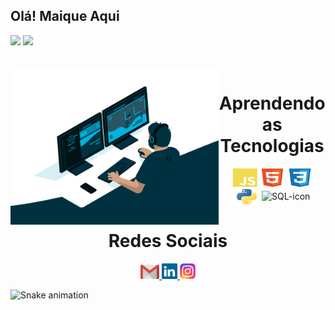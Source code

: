 ## Olá! Maique Aqui


<div >
  <img height="200em" src="https://github-readme-stats.vercel.app/api?username=maiquebrauns&show_icons=true&theme=onedark&include_all_commits=true&count_private=true"/>
  <img height="200em" src="https://github-readme-stats.vercel.app/api/top-langs/?username=maiquebrauns&layout=compact&langs_count=16&theme=onedark"/>
</div>
<br>

<div  align="center"> 
  <div style="display: inline_block"><br>
    <img align="left" height="250" alt="coding-time" src="code.gif">
    <h1 align="center">Aprendendo as Tecnologias</h1>
    <img align="center" height="30" width="40" alt="js-icon"  src="https://raw.githubusercontent.com/devicons/devicon/master/icons/javascript/javascript-plain.svg">
    <img align="center" height="30" width="40" alt="html-icon" src="https://raw.githubusercontent.com/devicons/devicon/master/icons/html5/html5-original.svg">
    <img align="center" height="30" width="40" alt="css-icon" src="https://raw.githubusercontent.com/devicons/devicon/master/icons/css3/css3-original.svg">
    <img align="center" height="30" width="40" alt="python-icon" src="https://raw.githubusercontent.com/devicons/devicon/master/icons/python/python-original.svg">
    <img align="center" height="30" width="40" alt="SQL-icon" src="https://www.svgrepo.com/show/255832/sql.svg">
      
   </div>
    
  
  <h1 align="center">Redes Sociais</h1>
    <a href = "mailto: maique.brauns2@gmail.com">
      <img width="30" src="gmail.svg">
    </a>
    <a href = "https://www.linkedin.com/in/maique-brauns-56280b240/">
      <img width="25" src="linkedin.svg">
    </a>
    <a href = "https://www.instagram.com/maiquebrauns/">
      <img width="25" src="instagram.png">
    </a>
</div>
  
![Snake animation](https://github.com/LuigiGF/LuigiGF/blob/output/github-contribution-grid-snake.svg)
